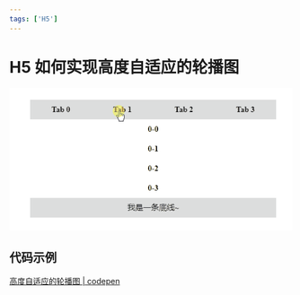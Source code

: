 ```yaml
---
tags: ['H5']
---
```


# H5 如何实现高度自适应的轮播图

![](./img/adaptive-height-swiper.gif)

## 代码示例

[高度自适应的轮播图 | codepen](https://codepen.io/lijunlin2022/pen/qBLxNzQ)
